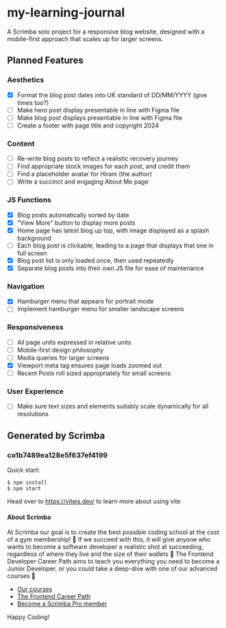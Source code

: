 # my-learning-journal
A Scrimba solo project for a responsive blog website, designed with a mobile-first approach that scales up for larger screens.

## Planned Features

### Aesthetics
- [x] Format the blog post dates into UK standard of DD/MM/YYYY (give times too?)
- [ ] Make hero post display presentable in line with Figma file
- [ ] Make blog post displays presentable in line with Figma file
- [ ] Create a footer with page title and copyright 2024

### Content
- [ ] Re-write blog posts to reflect a realistic recovery journey
- [ ] Find appropriate stock images for each post, and credit them
- [ ] Find a placeholder avatar for Hiram (the author)
- [ ] Write a succinct and engaging About Me page

### JS Functions
- [x] Blog posts automatically sorted by date
- [x] "View More" button to display more posts
- [x] Home page has latest blog up top, with image displayed as a splash background
- [ ] Each blog post is clickable, leading to a page that displays that one in full screen
- [x] Blog post list is only loaded once, then used repeatedly
- [x] Separate blog posts into their own JS file for ease of maintenance

### Navigation
- [x] Hamburger menu that appears for portrait mode
- [ ] Implement hamburger menu for smaller landscape screens

### Responsiveness
- [ ] All page units expressed in relative units
- [ ] Mobile-first design philosophy
- [ ] Media queries for larger screens
- [x] Viewport meta tag ensures page loads zoomed out
- [ ] Recent Posts roll sized appropriately for small screens

### User Experience
- [ ] Make sure text sizes and elements suitably scale dynamically for all resolutions

## Generated by Scrimba

### co1b7489ea128e5f637ef4199

Quick start:

```
$ npm install
$ npm start
````

Head over to https://vitejs.dev/ to learn more about using vite

#### About Scrimba

At Scrimba our goal is to create the best possible coding school at the cost of a gym membership! 💜
If we succeed with this, it will give anyone who wants to become a software developer a realistic shot at succeeding, regardless of where they live and the size of their wallets 🎉
The Frontend Developer Career Path aims to teach you everything you need to become a Junior Developer, or you could take a deep-dive with one of our advanced courses 🚀

- [Our courses](https://scrimba.com/allcourses)
- [The Frontend Career Path](https://scrimba.com/learn/frontend)
- [Become a Scrimba Pro member](https://scrimba.com/pricing)

Happy Coding!

